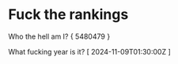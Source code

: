 # Fuck the rankings

Who the hell am I?
{ 5480479 }

What fucking year is it?
[ 2024-11-09T01:30:00Z ]
